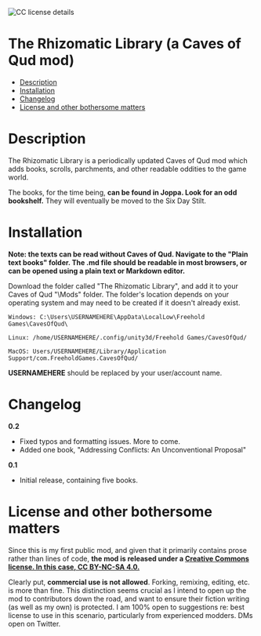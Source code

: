 ![CC license details](https://i.creativecommons.org/l/by-nc-nd/4.0/88x31.png "LCC BY-NC-SA 4.0")

# The Rhizomatic Library (a Caves of Qud mod)

- [Description](#description)
- [Installation](#installation)
- [Changelog](#changelog)
- [License and other bothersome matters](#license-and-other-bothersome-matters)

# Description

The Rhizomatic Library is a periodically updated Caves of Qud mod which adds books, scrolls, parchments, and other readable oddities to the game world.

The books, for the time being, **can be found in Joppa. Look for an odd bookshelf.** They will eventually be moved to the Six Day Stilt.

# Installation

**Note: the texts can be read without Caves of Qud. Navigate to the "Plain text books" folder. The .md file should be readable in most browsers, or can be opened using a plain text or Markdown editor.**

Download the folder called "The Rhizomatic Library", and add it to your Caves of Qud "\Mods" folder. The folder's location depends on your operating system and may need to be created if it doesn't already exist.

`Windows: C:\Users\USERNAMEHERE\AppData\LocalLow\Freehold Games\CavesOfQud\`

`Linux: /home/USERNAMEHERE/.config/unity3d/Freehold Games/CavesOfQud/`

`MacOS: Users/USERNAMEHERE/Library/Application Support/com.FreeholdGames.CavesOfQud/`

**USERNAMEHERE** should be replaced by your user/account name.

# Changelog

**0.2**

- Fixed typos and formatting issues. More to come.
- Added one book, "Addressing Conflicts: An Unconventional Proposal"

**0.1**

- Initial release, containing five books.

# License and other bothersome matters

Since this is my first public mod, and given that it primarily contains prose rather than lines of code, **the mod is released under a [Creative Commons license. In this case, CC BY-NC-SA 4.0.](https://creativecommons.org/licenses/by-nc-sa/4.0)**

Clearly put, **commercial use is not allowed**. Forking, remixing, editing, etc. is more than fine. This distinction seems crucial as I intend to open up the mod to contributors down the road, and want to ensure their fiction writing (as well as my own) is protected. I am 100% open to suggestions re: best license to use in this scenario, particularly from experienced modders. DMs open on Twitter.
